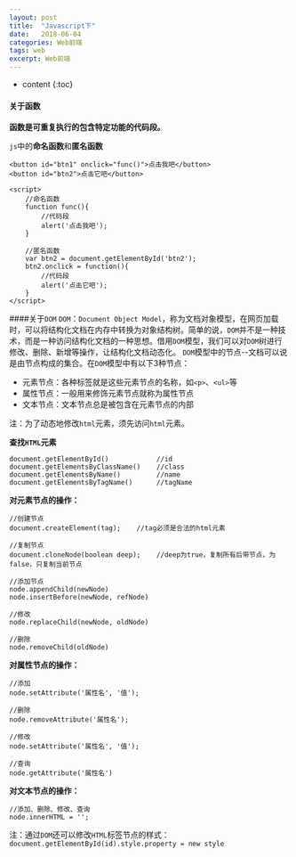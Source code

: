 ```yaml
---
layout: post
title:  "Javascript下"
date:   2018-06-04
categories: Web前端
tags: web
excerpt: Web前端
---
```


* content
{:toc}

#### 关于函数
**函数是可重复执行的包含特定功能的代码段。**
    
`js`中的**命名函数**和**匿名函数**

    <button id="btn1" onclick="func()">点击我吧</button>
    <button id="btn2">点击它吧</button>    
    
    <script>
        //命名函数
        function func(){
            //代码段
            alert('点击我吧');
        }
        
        //匿名函数
        var btn2 = document.getElementById('btn2');
        btn2.onclick = function(){
            //代码段
            alert('点击它吧');
        }
    </script>
    
####关于`DOM`
`DOM`：`Document Object Model`，称为文档对象模型，在网页加载时，可以将结构化文档在内存中转换为对象结构树。简单的说，`DOM`并不是一种技术，而是一种访问结构化文档的一种思想。借用`DOM`模型，我们可以对`DOM`树进行修改、删除、新增等操作，让结构化文档动态化。
`DOM`模型中的节点--文档可以说是由节点构成的集合。在`DOM`模型中有以下3种节点：
- 元素节点：各种标签就是这些元素节点的名称，如`<p>`、`<ul>`等
- 属性节点：一般用来修饰元素节点就称为属性节点
- 文本节点：文本节点总是被包含在元素节点的内部

注：为了动态地修改`html`元素，须先访问`html`元素。

**查找`HTML`元素**

    document.getElementById()            //id   
    document.getElementsByClassName()    //class
    document.getElementsByName()         //name
    document.getElementsByTagName()      //tagName
    
**对元素节点的操作：**

    //创建节点
    document.createElement(tag);    //tag必须是合法的html元素
    
    //复制节点
    document.cloneNode(boolean deep);    //deep为true，复制所有后带节点，为false，只复制当前节点
    
    //添加节点
    node.appendChild(newNode)
    node.insertBefore(newNode, refNode)
    
    //修改
    node.replaceChild(newNode, oldNode)
    
    //删除
    node.removeChild(oldNode)

**对属性节点的操作：**

```
//添加
node.setAttribute('属性名', '值');

//删除
node.removeAttribute('属性名');

//修改
node.setAttribute('属性名', '值');

//查询
node.getAttribute('属性名')

```
**对文本节点的操作：**

    //添加、删除、修改、查询
    node.innerHTML = '';

注：通过`DOM`还可以修改`HTML`标签节点的样式：
`document.getElementById(id).style.property = new style`





